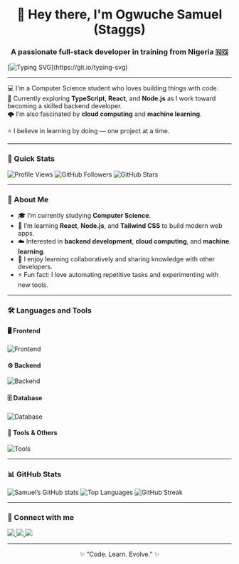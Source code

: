 <h1 align="center">👋 Hey there, I'm Ogwuche Samuel (Staggs)</h1>
<h3 align="center">A passionate full-stack developer in training from Nigeria 🇳🇬</h3>

[![Typing SVG](https://readme-typing-svg.herokuapp.com?font=Fira+Code&pause=1000&color=00C7FF&width=435&lines=Computer+Science+student;Full-stack+developer+in+training;Lifelong+learner+and+problem-solver;Welcome+to+my+GitHub!)](https://git.io/typing-svg)

---

💻 I'm a Computer Science student who loves building things with code.  
🚀 Currently exploring **TypeScript**, **React**, and **Node.js** as I work toward becoming a skilled backend developer.  
🌩️ I’m also fascinated by **cloud computing** and **machine learning**.  

⭐ I believe in learning by doing — one project at a time.

---

### 🧠 Quick Stats

![Profile Views](https://komarev.com/ghpvc/?username=Staggs-hertz&color=blue)
![GitHub Followers](https://img.shields.io/github/followers/Staggs-hertz?label=Followers&style=social)
![GitHub Stars](https://img.shields.io/github/stars/Staggs-hertz?affiliations=OWNER&style=social)

---

### 🌱 About Me

- 🎓 I’m currently studying **Computer Science**.  
- 🧩 I’m learning **React**, **Node.js**, and **Tailwind CSS** to build modern web apps.  
- ☁️ Interested in **backend development**, **cloud computing**, and **machine learning**.  
- 🤝 I enjoy learning collaboratively and sharing knowledge with other developers.  
- ⚡ Fun fact: I love automating repetitive tasks and experimenting with new tools.

---

### 🛠️ Languages and Tools

#### 🖥️ Frontend
![Frontend](https://skillicons.dev/icons?i=html,css,bootstrap,tailwind,js,jquery,react)

#### ⚙️ Backend
![Backend](https://skillicons.dev/icons?i=nodejs,express,ejs)

#### 🗄️ Database
![Database](https://skillicons.dev/icons?i=postgres)

#### 🧰 Tools & Others
![Tools](https://skillicons.dev/icons?i=git,github,vscode)

---

### 📊 GitHub Stats

![Samuel’s GitHub stats](https://github-readme-stats.vercel.app/api?username=Staggs-hertz&show_icons=true&theme=tokyonight)
![Top Languages](https://github-readme-stats.vercel.app/api/top-langs/?username=Staggs-hertz&layout=compact&theme=tokyonight)
![GitHub Streak](https://github-readme-streak-stats.herokuapp.com/?user=Staggs-hertz&theme=tokyonight)

---

### 🤝 Connect with me

<p align="left">
  <a href="https://linkedin.com/in/sam-ogwuche" target="_blank">
    <img src="https://skillicons.dev/icons?i=linkedin" />
  </a>
  <a href="mailto:samogwuche98@gmail.com">
    <img src="https://skillicons.dev/icons?i=gmail" />
  </a>
  <a href="https://github.com/Staggs-hertz" target="_blank">
    <img src="https://skillicons.dev/icons?i=github" />
  </a>
</p>

---

<p align="center">✨ “Code. Learn. Evolve.” ✨</p>
